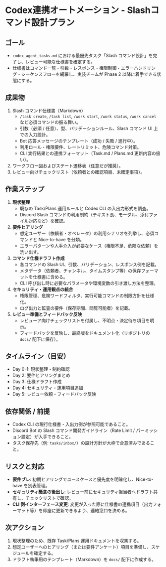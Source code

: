 # Codex連携オートメーション - Slashコマンド設計プラン

## ゴール
- `codex_agent_tasks.md` における最優先タスク「Slash コマンド設計」を完了し、レビュー可能な仕様書を確定する。
- 仕様書はコマンド一覧・引数・レスポンス・権限制御・エラーハンドリング・シーケンスフローを網羅し、実装チームが Phase 2 以降に着手できる状態にする。

## 成果物
1. Slash コマンド仕様書（Markdown）
   - `/task create`, `/task list`, `/work start`, `/work status`, `/work cancel` など必須コマンドの振る舞い。
   - 引数（必須 / 任意）、型、バリデーションルール、Slash コマンド UI 上での入力設計。
   - Bot 応答メッセージのテンプレート（成功 / 失敗 / 進行中）。
   - 利用ロール・権限要件、レートリミット、危険コマンド対策。
   - CLI 実行結果との連携フォーマット（Task.md / Plans.md 更新内容の扱い）。
2. ワークフロー図およびステート遷移表（任意だが推奨）。
3. レビュー向けチェックリスト（依頼者との確認項目、未確定事項）。

## 作業ステップ
1. **現状整理**
   - 既存の Task/Plans 運用ルールと Codex CLI の入出力形式を調査。
   - Discord Slash コマンドの利用制約（テキスト長、モーダル、添付ファイル対応など）を確認。
2. **要件ヒアリング**
   - 想定ユーザー（依頼者・オペレータ）の利用シナリオを列挙し、必須コマンドと Nice-to-have を分類。
   - エラーパターンや人手介入が必要なケース（権限不足、危険な依頼）を洗い出す。
3. **コマンド仕様ドラフト作成**
   - 各コマンドの Slash UI、引数、バリデーション、レスポンス例を記載。
   - メタデータ（依頼者、チャンネル、タイムスタンプ等）の保存フォーマットを仕様書に含める。
   - CLI 呼び出し時に必要なパラメータや環境変数の引き渡し方法を整理。
4. **セキュリティ・運用観点の統合**
   - 権限管理、危険ワードフィルタ、実行可能コマンドの制限方針を仕様化。
   - ログ出力と監査の要件（保存期間、閲覧可能者）を記載。
5. **レビュー準備とフィードバック反映**
   - レビューア向けチェックリストを付属し、不明点・決定待ち項目を明示。
   - フィードバックを反映し、最終版をドキュメント化（リポジトリの `docs/` 配下に保存）。

## タイムライン（目安）
- Day 0-1: 現状整理・制約確認
- Day 2: 要件ヒアリングまとめ
- Day 3: 仕様ドラフト作成
- Day 4: セキュリティ・運用項目追加
- Day 5: レビュー依頼・フィードバック反映

## 依存関係 / 前提
- Codex CLI の現行仕様書・入出力例が参照可能であること。
- Discord Bot の Slash コマンド開発ガイドライン（Rate Limit / パーミッション設定）が入手できること。
- タスク保存先（例: `tasks/inbox/`）の設計方針が大枠で合意済みであること。

## リスクと対応
- **要件ブレ**: 初期ヒアリングでユースケースと優先度を明確化し、Nice-to-have を別表管理。
- **セキュリティ懸念の後出し**: レビュー前にセキュリティ担当者へドラフト共有し、チェックリストで確認。
- **CLI 側インターフェース変更**: 変更が入った際に仕様書の連携項目（出力フォーマット等）を即座に更新できるよう、連絡窓口を決める。

## 次アクション
1. 現状整理のため、既存 Task/Plans 運用ドキュメントを収集する。
2. 想定ユーザーへのヒアリング（または要件アンケート）項目を準備し、スケジュールを確定する。
3. ドラフト執筆用のテンプレート（Markdown）を `docs/` 配下に作成する。

